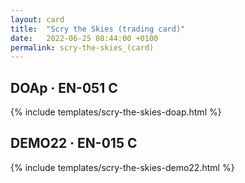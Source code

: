 ```yaml
---
layout: card
title:  "Scry the Skies (trading card)"
date:   2022-06-25 08:44:00 +0100
permalink: scry-the-skies_(card)
---
```


## DOAp &middot; EN-051 C

{% include templates/scry-the-skies-doap.html %}

## DEMO22 &middot; EN-015 C

{% include templates/scry-the-skies-demo22.html %}